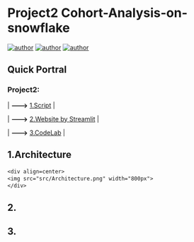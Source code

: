# Project2 Cohort-Analysis-on-snowflake
[![author](https://img.shields.io/badge/Author-Rayden_Xu-blue.svg)](https://www.linkedin.com/in/rundong-xu-269012230/) 
[![author](https://img.shields.io/badge/Author-Binghui_Lai-blue.svg)](https://www.linkedin.com/in/binghui-lai/) 
[![author](https://img.shields.io/badge/Author-Ziwei_Duan-blue.svg)](https://www.linkedin.com/in/ziwei-duan-create/) 

## Quick Portral
### Project2:
| **--->** [1.Script]() |

| **--->** [2.Website by Streamlit]() |

| **--->** [3.CodeLab]() |

## 1.Architecture

    <div align=center>
    <img src="src/Architecture.png" width="800px">
    </div>

## 2.

## 3.
